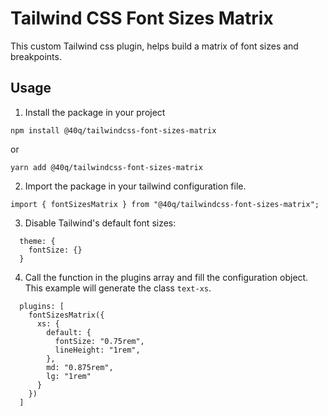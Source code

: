 # Tailwind CSS Font Sizes Matrix
This custom Tailwind css plugin, helps build a matrix of font sizes and breakpoints.

## Usage
1. Install the package in your project
```
npm install @40q/tailwindcss-font-sizes-matrix
```
or
```
yarn add @40q/tailwindcss-font-sizes-matrix
```

2. Import the package in your tailwind configuration file.
```
import { fontSizesMatrix } from "@40q/tailwindcss-font-sizes-matrix";
```

3. Disable Tailwind's default font sizes:
```
  theme: {
    fontSize: {}
  }
```

4. Call the function in the plugins array and fill the configuration object. This example will generate the class `text-xs`.
```
  plugins: [
    fontSizesMatrix({
      xs: {
        default: {
          fontSize: "0.75rem",
          lineHeight: "1rem",
        },
        md: "0.875rem",
        lg: "1rem"
      }
    })
  ]
```

